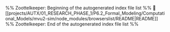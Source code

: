 %% Zoottelkeeper: Beginning of the autogenerated index file list  %%
📄 [[projects/AUTX/01_RESEARCH_PHASE_1/P6.2_Formal_Modeling/Computational_Models/mvu2-sim/node_modules/browserslist/README|README]]
%% Zoottelkeeper: End of the autogenerated index file list  %%
